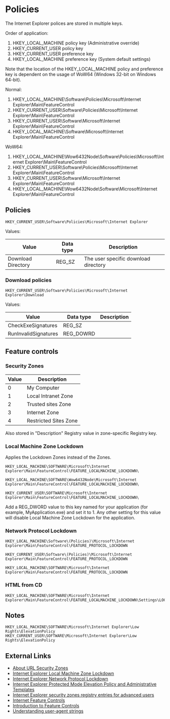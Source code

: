 # Policies

The Internet Explorer polices are stored in multiple keys.

Order of application:

1. HKEY_LOCAL_MACHINE policy key (Administrative override)
1. HKEY_CURRENT_USER policy key
1. HKEY_CURRENT_USER preference key
1. HKEY_LOCAL_MACHINE preference key (System default settings)

Note that the location of the HKEY_LOCAL_MACHINE policy and preference key
is dependent on the usage of WoW64 (Windows 32-bit on Windows 64-bit).

Normal:

1. HKEY_LOCAL_MACHINE\\Software\\Policies\\Microsoft\\Internet Explorer\\Main\\FeatureControl
1. HKEY_CURRENT_USER\\Software\\Policies\\Microsoft\\Internet Explorer\\Main\\FeatureControl
1. HKEY_CURRENT_USER\\Software\\Microsoft\\Internet Explorer\\Main\\FeatureControl
1. HKEY_LOCAL_MACHINE\\Software\\Microsoft\\Internet Explorer\\Main\\FeatureControl

WoW64:

1. HKEY_LOCAL_MACHINE\\Wow6432Node\\Software\\Policies\\Microsoft\\Internet Explorer\\Main\\FeatureControl
1. HKEY_CURRENT_USER\\Software\\Policies\\Microsoft\\Internet Explorer\\Main\\FeatureControl
1. HKEY_CURRENT_USER\\Software\\Microsoft\\Internet Explorer\\Main\\FeatureControl
1. HKEY_LOCAL_MACHINE\\Wow6432Node\\Software\\Microsoft\\Internet Explorer\\Main\\FeatureControl

## Policies

```
HKEY_CURRENT_USER\Software\Policies\Microsoft\Internet Explorer
```

Values:

Value | Data type | Description
--- | --- | ---
Download Directory | REG_SZ | The user specific download directory

### Download policies

```
HKEY_CURRENT_USER\Software\Policies\Microsoft\Internet Explorer\Download
```

Values:

Value | Data type | Description
--- | --- | ---
CheckExeSignatures | REG_SZ |
RunInvalidSignatures | REG_DOWRD |

## Feature controls

### Security Zones

Value | Description
--- | ---
0 | My Computer
1 | Local Intranet Zone
2 | Trusted sites Zone
3 | Internet Zone
4 | Restricted Sites Zone

Also stored in "Description" Registry value in zone-specific Registry key.

### Local Machine Zone Lockdown

Applies the Lockdown Zones instead of the Zones.

```
HKEY_LOCAL_MACHINE\SOFTWARE\Microsoft\Internet Explorer\Main\FeatureControl\FEATURE_LOCALMACHINE_LOCKDOWN\

HKEY_LOCAL_MACHINE\SOFTWARE\Wow6432Node\Microsoft\Internet Explorer\Main\FeatureControl\FEATURE_LOCALMACHINE_LOCKDOWN\

HKEY_CURRENT_USER\SOFTWARE\Microsoft\Internet Explorer\Main\FeatureControl\FEATURE_LOCALMACHINE_LOCKDOWN\
```

Add a REG_DWORD value to this key named for your application (for example, 
MyApplication.exe) and set it to 1. Any other setting for this value will 
disable Local Machine Zone Lockdown for the application.

### Network Protocol Lockdown

```
HKEY_LOCAL_MACHINE\Software\(Policies)\Microsoft\Internet Explorer\Main\FeatureControl\FEATURE_PROTOCOL_LOCKDOWN 

HKEY_CURRENT_USER\Software\(Policies)\Microsoft\Internet Explorer\Main\FeatureControl\FEATURE_PROTOCOL_LOCKDOWN

HKEY_LOCAL_MACHINE\SOFTWARE\Microsoft\Internet Explorer\Main\FeatureControl\FEATURE_PROTOCOL_LOCKDOWN
```

### HTML from CD

```
HKEY_LOCAL_MACHINE\SOFTWARE\Microsoft\Internet Explorer\Main\FeatureControl\FEATURE_LOCALMACHINE_LOCKDOWN\Settings\LOCALMACHINE_CD_UNLOCK
```

## Notes

```
HKEY_LOCAL_MACHINE\SOFTWARE\Microsoft\Internet Explorer\Low Rights\ElevationPolicy
HKEY_CURRENT_USER\SOFTWARE\Microsoft\Internet Explorer\Low Rights\ElevationPolicy
```

## External Links

* [About URL Security Zones](https://learn.microsoft.com/en-us/previous-versions/windows/internet-explorer/ie-developer/platform-apis/ms537183(v=vs.85))
* [Internet Explorer Local Machine Zone Lockdown](https://learn.microsoft.com/en-us/previous-versions/windows/it-pro/windows-server-2003/cc782928(v=ws.10))
* [Internet Explorer Network Protocol Lockdown](https://learn.microsoft.com/en-us/previous-versions/windows/it-pro/windows-server-2003/cc737488(v=ws.10))
* [Internet Explorer Protected Mode Elevation Policy and Administrative Templates](https://learn.microsoft.com/en-us/archive/blogs/juanand/internet-explorer-protected-mode-elevation-policy-and-administrative-templates)
* [Internet Explorer security zones registry entries for advanced users](https://learn.microsoft.com/en-US/troubleshoot/developer/browsers/security-privacy/ie-security-zones-registry-entries)
* [Internet Feature Controls](https://learn.microsoft.com/en-us/previous-versions/windows/internet-explorer/ie-developer/general-info/ee330720(v=vs.85))
* [Introduction to Feature Controls](https://learn.microsoft.com/en-us/previous-versions/windows/internet-explorer/ie-developer/platform-apis/ms537184(v=vs.85))
* [Understanding user-agent strings](https://learn.microsoft.com/en-us/previous-versions/windows/internet-explorer/ie-developer/compatibility/ms537503(v=vs.85))

